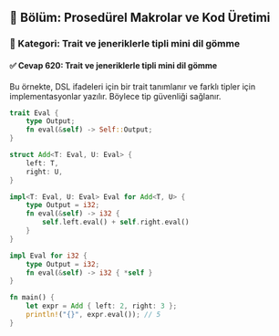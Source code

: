 ## 📘 Bölüm: Prosedürel Makrolar ve Kod Üretimi  
### 🔹 Kategori: Trait ve jeneriklerle tipli mini dil gömme  
#### ✅ Cevap 620: Trait ve jeneriklerle tipli mini dil gömme

Bu örnekte, DSL ifadeleri için bir trait tanımlanır ve farklı tipler için implementasyonlar yazılır. Böylece tip güvenliği sağlanır.

```rust
trait Eval {
    type Output;
    fn eval(&self) -> Self::Output;
}

struct Add<T: Eval, U: Eval> {
    left: T,
    right: U,
}

impl<T: Eval, U: Eval> Eval for Add<T, U> {
    type Output = i32;
    fn eval(&self) -> i32 {
        self.left.eval() + self.right.eval()
    }
}

impl Eval for i32 {
    type Output = i32;
    fn eval(&self) -> i32 { *self }
}

fn main() {
    let expr = Add { left: 2, right: 3 };
    println!("{}", expr.eval()); // 5
}
```
